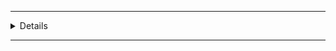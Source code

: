 

---

<details>

* <summary>One</summary><details>
	
  * <summary>AAA</summary><details>
	
    * 1aaa
    * 2aaa
	
  </details>
  
</details>

</details>
						
---
